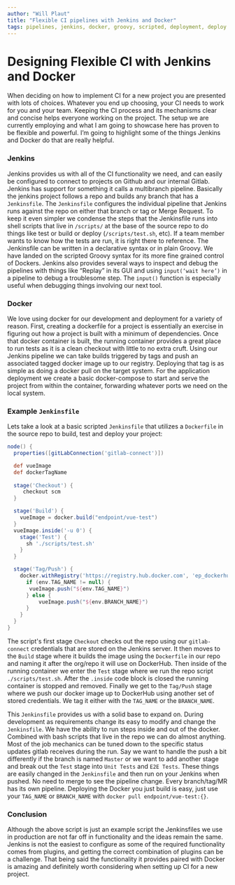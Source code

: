 ```yaml
---
author: "Will Plaut"
title: "Flexible CI pipelines with Jenkins and Docker"
tags: pipelines, jenkins, docker, groovy, scripted, deployment, deploy
---
```

# Designing Flexible CI with Jenkins and Docker


When deciding on how to implement CI for a new project you are presented with lots of choices.  Whatever you end up choosing, your CI needs to work for you and your team.  Keeping the CI process and its mechanisms clear and concise helps everyone working on the project.  The setup we are currently employing and what I am going to showcase here has proven to be flexible and powerful.  I’m going to highlight some of the things Jenkins and Docker do that are really helpful.


### Jenkins
Jenkins provides us with all of the CI functionality we need, and can easily be configured to connect to projects on Github and our internal Gitlab.  Jenkins has support for something it calls a multibranch pipeline.  Basically the jenkins project follows a repo and builds any branch that has a `Jenkinsfile`.  The `Jenkinsfile` configures the individual pipeline that Jenkins runs against the repo on either that branch or tag or Merge Request.  To keep it even simpler we condense the steps that the Jenkinsfile runs into shell scripts that live in `/scripts/` at the base of the source repo to do things like test or build or deploy (`/scripts/test.sh`, etc).  If a team member wants to know how the tests are run, it is right there to reference.  The Jenkinsfile can be written in a declarative syntax or in plain Groovy.  We have landed on the scripted Groovy syntax for its more fine grained control of Dockers.  Jenkins also provides several ways to inspect and debug the pipelines with things like “Replay” in its GUI and using `input(‘wait here’)` in a pipeline to debug a troublesome step.  The `input()` function is especially useful when debugging things involving our next tool.

### Docker
We love using docker for our development and deployment for a variety of reason. First, creating a dockerfile for a project is essentially an exercise in figuring out how a project is built with a minimum of dependencies.  Once that docker container is built, the running container provides a great place to run tests as it is a clean checkout with little to no extra cruft.  Using our Jenkins pipeline we can take builds triggered by tags and push an associated tagged docker image up to our registry. Deploying that tag is as simple as doing a docker pull on the target system. For the application deployment we create a basic docker-compose to start and serve the project from within the container, forwarding whatever ports we need on the local system.  

### Example `Jenkinsfile`
Lets take a look at a basic scripted `Jenkinsfile` that utilizes a `Dockerfile` in the source repo to build, test and deploy your project:  

```groovy
node() {
  properties([gitLabConnection('gitlab-connect')])

  def vueImage
  def dockerTagName
 
  stage('Checkout') {
     checkout scm
  }

  stage('Build') {
    vueImage = docker.build("endpoint/vue-test")
  }
  vueImage.inside('-u 0') {
    stage('Test') {
      sh './scripts/test.sh'
    }
  }

  stage('Tag/Push') {
    docker.withRegistry('https://registry.hub.docker.com', 'ep_dockerhub_creds') {
      if (env.TAG_NAME != null) {
       vueImage.push("${env.TAG_NAME}")
      } else {
          vueImage.push("${env.BRANCH_NAME}")
      }
    }
  }
}
```

The script's first stage `Checkout` checks out the repo using our `gitlab-connect` credentials that are stored on the Jenkins server.  It then moves to the `Build` stage where it builds the image using the `Dockerfile` in our repo and naming it after the org/repo it will use on DockerHub.  Then inside of the running container we enter the `Test` stage where we run the repo script `./scripts/test.sh`.  After the `.inside` code block is closed the running container is stopped and removed.  Finally we get to the `Tag/Push` stage where we push our docker image up to DockerHub using another set of stored credentials.  We tag it either with the `TAG_NAME` or the `BRANCH_NAME`.  

This `Jenkinsfile` provides us with a solid base to expand on. During development as requirements change its easy to modify and change the `Jenkinsfile`.  We have the ability to run steps inside and out of the docker.  Combined with bash scripts that live in the repo we can do almost anything.  Most of the job mechanics can be tuned down to the specific status updates gitlab receives during the run.  Say we want to handle the push a bit differently if the branch is named `Master` or we want to add another stage and break out the `Test` stage into `Unit Tests` and `E2E Tests`.  These things are easily changed in the `Jenkinsfile` and then run on your Jenkins when pushed.  No need to merge to see the pipeline change. Every branch/tag/MR has its own pipeline.  Deploying the Docker you just build is easy, just use your `TAG_NAME` or `BRANCH_NAME` with `docker pull endpoint/vue-test:{}`.

### Conclusion
Although the above script is just an example script the Jenkinsfiles we use in production are not far off in functionality and the ideas remain the same. Jenkins is not the easiest to configure as some of the required functionality comes from plugins, and getting the correct combination of plugins can be a challenge.  That being said the functionality it provides paired with Docker is amazing and definitely worth considering when setting up CI for a new project.

